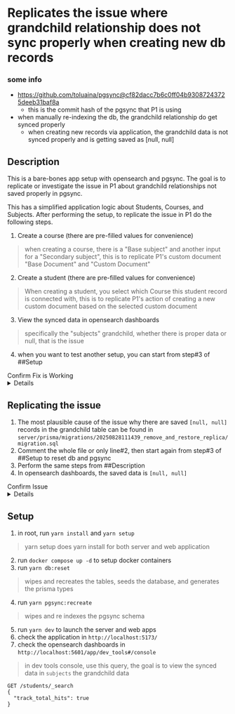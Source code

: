# Replicates the issue where grandchild relationship does not sync properly when creating new db records

### some info
- https://github.com/toluaina/pgsync@cf82dacc7b6c0ff04b93087243725deeb31baf8a
  - this is the commit hash of the pgsync that P1 is using
- when manually re-indexing the db, the grandchild relationship do get synced properly
  - when creating new records via application, the grandchild data is not synced properly and is getting saved as [null, null]

## Description
This is a bare-bones app setup with opensearch and pgsync. The goal is to replicate or investigate the issue in P1 about grandchild relationships not saved properly in pgsync.

This has a simplified application logic about Students, Courses, and Subjects.
After performing the setup, to replicate the issue in P1 do the following steps.
1. Create a course (there are pre-filled values for convenience)
> when creating a course, there is a "Base subject" and another input for a "Secondary subject", this is to replicate P1's custom document "Base Document" and "Custom Document"
2. Create a student (there are pre-filled values for convenience)
> When creating a student, you select which Course this student record is connected with, this is to replicate P1's action of creating a new custom document based on the selected custom document
3. View the synced data in opensearch dashboards
> specifically the "subjects" grandchild, whether there is proper data or null, that is the issue
4. when you want to test another setup, you can start from step#3 of ##Setup

<summary>
Confirm Fix is Working
<details>
  [confirm fix is working.webm](https://github.com/user-attachments/assets/aa300e01-21f1-4593-b0ec-091b2ef5340b)
</details>
</summary>

## Replicating the issue
1. The most plausible cause of the issue why there are saved `[null, null]` records in the grandchild table can be found in `server/prisma/migrations/20250828111439_remove_and_restore_replica/migration.sql`
2. Comment the whole file or only line#2, then start again from step#3 of ##Setup to reset db and pgsync
3. Perform the same steps from ##Description
4. In opensearch dashboards, the saved data is `[null, null]`

<summary>
Confirm Issue
<details>
  [confirm issue.webm](https://github.com/user-attachments/assets/586fe269-8b17-47b2-aa2b-5a42b1aa8cde)
</details>
</summary>

## Setup
1. in root, run `yarn install` and `yarn setup`
> yarn setup does yarn install for both server and web application
2. run `docker compose up -d` to setup docker containers
3. run `yarn db:reset`
> wipes and recreates the tables, seeds the database, and generates the prisma types
4. run `yarn pgsync:recreate`
> wipes and re indexes the pgsync schema
5. run `yarn dev` to launch the server and web apps
6. check the application in `http://localhost:5173/`
7. check the opensearch dashboards in `http://localhost:5601/app/dev_tools#/console`
> in dev tools console, use this query, the goal is to view the synced data in `subjects` the grandchild data
```
GET /students/_search
{
  "track_total_hits": true
}
```
